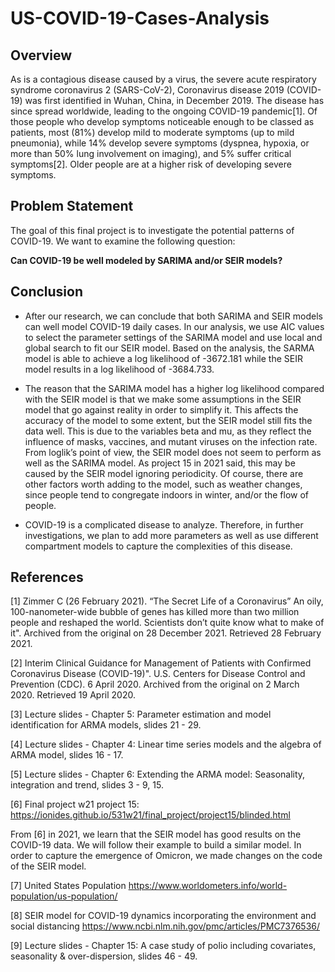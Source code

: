 # US-COVID-19-Cases-Analysis

## Overview
As is a contagious disease caused by a virus, the severe acute respiratory syndrome coronavirus 2 (SARS-CoV-2), Coronavirus disease 2019 (COVID-19) was first identified in Wuhan, China, in December 2019. The disease has since spread worldwide, leading to the ongoing COVID-19 pandemic[1]. Of those people who develop symptoms noticeable enough to be classed as patients, most (81%) develop mild to moderate symptoms (up to mild pneumonia), while 14% develop severe symptoms (dyspnea, hypoxia, or more than 50% lung involvement on imaging), and 5% suffer critical symptoms[2]. Older people are at a higher risk of developing severe symptoms.

## Problem Statement
The goal of this final project is to investigate the potential patterns of COVID-19. We want to examine the following question:

**Can COVID-19 be well modeled by SARIMA and/or SEIR models?**

## Conclusion
* After our research, we can conclude that both SARIMA and SEIR models can well model COVID-19 daily cases. In our analysis, we use AIC values to select the parameter settings of the SARIMA model and use local and global search to fit our SEIR model. Based on the analysis, the SARMA model is able to achieve a log likelihood of -3672.181 while the SEIR model results in a log likelihood of -3684.733.

* The reason that the SARIMA model has a higher log likelihood compared with the SEIR model is that we make some assumptions in the SEIR model that go against reality in order to simplify it. This affects the accuracy of the model to some extent, but the SEIR model still fits the data well. This is due to the variables beta and mu, as they reflect the influence of masks, vaccines, and mutant viruses on the infection rate. From loglik’s point of view, the SEIR model does not seem to perform as well as the SARIMA model. As project 15 in 2021 said, this may be caused by the SEIR model ignoring periodicity. Of course, there are other factors worth adding to the model, such as weather changes, since people tend to congregate indoors in winter, and/or the flow of people.

* COVID-19 is a complicated disease to analyze. Therefore, in further investigations, we plan to add more parameters as well as use different compartment models to capture the complexities of this disease.

## References
[1] Zimmer C (26 February 2021). “The Secret Life of a Coronavirus” An oily, 100-nanometer-wide bubble of genes has killed more than two million people and reshaped the world. Scientists don’t quite know what to make of it". Archived from the original on 28 December 2021. Retrieved 28 February 2021.

[2] Interim Clinical Guidance for Management of Patients with Confirmed Coronavirus Disease (COVID-19)". U.S. Centers for Disease Control and Prevention (CDC). 6 April 2020. Archived from the original on 2 March 2020. Retrieved 19 April 2020.

[3] Lecture slides - Chapter 5: Parameter estimation and model identification for ARMA models, slides 21 - 29.

[4] Lecture slides - Chapter 4: Linear time series models and the algebra of ARMA model, slides 16 - 17.

[5] Lecture slides - Chapter 6: Extending the ARMA model: Seasonality, integration and trend, slides 3 - 9, 15.

[6] Final project w21 project 15: https://ionides.github.io/531w21/final_project/project15/blinded.html

From [6] in 2021, we learn that the SEIR model has good results on the COVID-19 data. We will follow their example to build a similar model. In order to capture the emergence of Omicron, we made changes on the code of the SEIR model.

[7] United States Population https://www.worldometers.info/world-population/us-population/

[8] SEIR model for COVID-19 dynamics incorporating the environment and social distancing https://www.ncbi.nlm.nih.gov/pmc/articles/PMC7376536/

[9] Lecture slides - Chapter 15: A case study of polio including covariates, seasonality & over-dispersion, slides 46 - 49.

